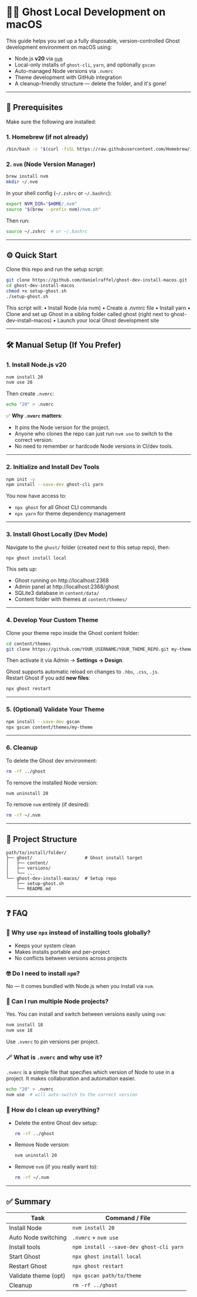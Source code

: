 # 🧑‍💻 Ghost Local Development on macOS

This guide helps you set up a fully disposable, version-controlled Ghost development environment on macOS using:

- Node.js **v20** via [`nvm`](https://github.com/nvm-sh/nvm)
- Local-only installs of `ghost-cli`, `yarn`, and optionally `gscan`
- Auto-managed Node versions via `.nvmrc`
- Theme development with GitHub integration
- A cleanup-friendly structure — delete the folder, and it's gone!

---

## 🧰 Prerequisites

Make sure the following are installed:

### 1. Homebrew (if not already)

```bash
/bin/bash -c "$(curl -fsSL https://raw.githubusercontent.com/Homebrew/install/HEAD/install.sh)"
```

### 2. `nvm` (Node Version Manager)

```bash
brew install nvm
mkdir ~/.nvm
```

In your shell config (`~/.zshrc` or `~/.bashrc`):

```bash
export NVM_DIR="$HOME/.nvm"
source "$(brew --prefix nvm)/nvm.sh"
```

Then run:

```bash
source ~/.zshrc  # or ~/.bashrc
```

---

## ⚙️ Quick Start

Clone this repo and run the setup script:

```bash
git clone https://github.com/danielraffel/ghost-dev-install-macos.git
cd ghost-dev-install-macos
chmod +x setup-ghost.sh
./setup-ghost.sh
```

This script will:
	•	Install Node (via nvm)
	•	Create a .nvmrc file
	•	Install yarn
	•	Clone and set up Ghost in a sibling folder called ghost (right next to ghost-dev-install-macos)
	•	Launch your local Ghost development site

---

## 🛠 Manual Setup (If You Prefer)

### 1. Install Node.js v20

```bash
nvm install 20
nvm use 20
```

Then create `.nvmrc`:

```bash
echo "20" > .nvmrc
```

✅ **Why `.nvmrc` matters**:
- It pins the Node version for the project.
- Anyone who clones the repo can just run `nvm use` to switch to the correct version.
- No need to remember or hardcode Node versions in CI/dev tools.

---

### 2. Initialize and Install Dev Tools

```bash
npm init -y
npm install --save-dev ghost-cli yarn
```

You now have access to:

- `npx ghost` for all Ghost CLI commands
- `npx yarn` for theme dependency management

---

### 3. Install Ghost Locally (Dev Mode)

Navigate to the `ghost/` folder (created next to this setup repo), then:

```bash
npx ghost install local
```

This sets up:
- Ghost running on http://localhost:2368
- Admin panel at http://localhost:2368/ghost
- SQLite3 database in `content/data/`
- Content folder with themes at `content/themes/`

---

### 4. Develop Your Custom Theme

Clone your theme repo inside the Ghost content folder:

```bash
cd content/themes
git clone https://github.com/YOUR_USERNAME/YOUR_THEME_REPO.git my-theme
```

Then activate it via Admin → **Settings → Design**.

Ghost supports automatic reload on changes to `.hbs`, `.css`, `.js`.  
Restart Ghost if you add **new files**:

```bash
npx ghost restart
```

---

### 5. (Optional) Validate Your Theme

```bash
npm install --save-dev gscan
npx gscan content/themes/my-theme
```

---

### 6. Cleanup

To delete the Ghost dev environment:

```bash
rm -rf ../ghost
```

To remove the installed Node version:

```bash
nvm uninstall 20
```

To remove `nvm` entirely (if desired):

```bash
rm -rf ~/.nvm
```

---

## 📂 Project Structure

```
path/to/install/folder/
├── ghost/                    # Ghost install target
│   ├── content/
│   ├── versions/
│   └── ...
└── ghost-dev-install-macos/  # Setup repo
    ├── setup-ghost.sh
    └── README.md
```

---

## ❓ FAQ

### 🤔 Why use `npx` instead of installing tools globally?

- Keeps your system clean
- Makes installs portable and per-project
- No conflicts between versions across projects

### 🤓 Do I need to install `npm`?

No — it comes bundled with Node.js when you install via `nvm`.

### 🧩 Can I run multiple Node projects?

Yes. You can install and switch between versions easily using `nvm`:

```bash
nvm install 18
nvm use 18
```

Use `.nvmrc` to pin versions per project.

### 🪄 What is `.nvmrc` and why use it?

`.nvmrc` is a simple file that specifies which version of Node to use in a project. It makes collaboration and automation easier.

```bash
echo "20" > .nvmrc
nvm use  # will auto-switch to the correct version
```

### 🧽 How do I clean up everything?

- Delete the entire Ghost dev setup:
  ```bash
  rm -rf ../ghost
  ```
- Remove Node version:
  ```bash
  nvm uninstall 20
  ```
- Remove `nvm` (if you really want to):
  ```bash
  rm -rf ~/.nvm
  ```

---

## ✅ Summary

| Task                    | Command / File                            |
|-------------------------|-------------------------------------------|
| Install Node            | `nvm install 20`                          |
| Auto Node switching     | `.nvmrc` + `nvm use`                      |
| Install tools           | `npm install --save-dev ghost-cli yarn`  |
| Start Ghost             | `npx ghost install local`                |
| Restart Ghost           | `npx ghost restart`                       |
| Validate theme (opt)    | `npx gscan path/to/theme`                |
| Cleanup                 | `rm -rf ../ghost`                         |
